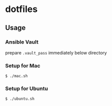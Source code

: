 dotfiles
===

## Usage

### Ansible Vault

prepare `.vault_pass` immediately below directory

### Setup for Mac

```
$ ./mac.sh
```

### Setup for Ubuntu

```
$ ./ubuntu.sh
```
